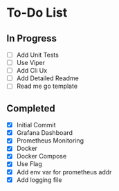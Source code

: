 # To-Do List

## In Progress


- [ ] Add Unit Tests
- [ ] Use Viper
- [ ] Add Cli Ux
- [ ] Add Detailed Readme
- [ ] Read me go template

## Completed

- [x] Initial Commit
- [x] Grafana Dashboard
- [x] Prometheus Monitoring
- [x] Docker
- [x] Docker Compose
- [x] Use Flag
- [x] Add env var for prometheus addr
- [x] Add logging file
